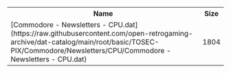 <table>
<tr><th>Name</th><th>Size</th></tr>
<tr><td>
[Commodore - Newsletters - CPU.dat](https://raw.githubusercontent.com/open-retrogaming-archive/dat-catalog/main/root/basic/TOSEC-PIX/Commodore/Newsletters/CPU/Commodore - Newsletters - CPU.dat)
</td><td>1804</td></tr>
</table>
